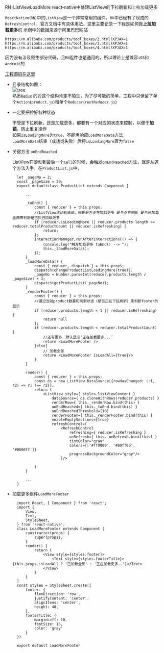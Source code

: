  RN-ListViewLoadMore
react-native中处理ListView的下拉刷新和上拉加载更多  

`ReactNative`(`RN`)中的`ListView`是一个非常常用的组件，`RN`中已经有了现成的`RefreshControl`，官方文档中有具体用法，这里主要记录一下我是如何做**上拉加载更多**的
示例中的数据来源于阿里巴巴网站

	https://m.alibaba.com/products/tool_boxes/2.html?XPJAX=1
	https://m.alibaba.com/products/tool_boxes/3.html?XPJAX=1
	https://m.alibaba.com/products/tool_boxes/4.html?XPJAX=1
		
因为没有涉及原生部分代码，且`RN`组件也是通用的，所以理论上是兼容`iOS`和`Android`的

[工程源码在这里](https://github.com/yongqianvip/RN-ListViewLoadMore)    


* 目录结构如图：  
	![tree](https://github.com/yongqianvip/RN-ListViewLoadMore/blob/master/localSource/images/tree.png?raw=true)  
	熟悉[`Redux`](http://cn.redux.js.org/docs/basics/Reducers.html)  的对这个结构肯定不陌生，为了尽可能的简单，工程中只保留了单个`Action`(`product.js`)和单个`Reducer`(`rootReducer.js`)
	

* 一定要把控好各种状态  

	不管是下拉刷新，还是加载更多，都要有一个对应的状态来控制，以便于**加锁**，防止重复操作  
	如果`isLoadingMore`为`true`，不能再响应`LoadMoreData`方法  
	`LoadMoreData`结束（成功或失败）后将`isLoadingMore`置为`false`
	
* 关键方法 `onEndReached`

	ListView在滚动到最后一个`Cell`的时候，会触发`onEndReached`方法，就是从这个方法入手，在`ProductList.js`中，
	
		let _pageNo = 2;
		const _pageSize = 30;
		export defaultclass ProductList extends Component {

			...
			
			_toEnd() {
				const { reducer } = this.props;
				//ListView滚动到底部，根据是否正在加载更多 是否正在刷新 是否已加载全部来判断是否执行加载更多
				if (reducer.isLoadingMore || reducer.products.length >= reducer.totalProductCount || reducer.isRefreshing) {
					return;
				};
				InteractionManager.runAfterInteractions(() => {
					console.log("触发加载更多 toEnd() --> ");
					this._loadMoreData();
				});
			}
			_loadMoreData() {
				const { reducer, dispatch } = this.props;
				dispatch(changeProductListLoadingMore(true));
				_pageNo = Number.parseInt(reducer.products.length / _pageSize) + 1;
				dispatch(getProductList(_pageNo));
			}
			_renderFooter() {
				const { reducer } = this.props;
				//通过当前product数量和刷新状态（是否正在下拉刷新）来判断footer的显示
				if (reducer.products.length < 1 || reducer.isRefreshing) {
					return null
				};
				if (reducer.products.length < reducer.totalProductCount) {
					//还有更多，默认显示‘正在加载更多...’
					return <LoadMoreFooter />
				}else{
					// 加载全部
					return <LoadMoreFooter isLoadAll={true}/>
				}
			}

			render() {
				const { reducer } = this.props;
				const ds = new ListView.DataSource({rowHasChanged: (r1, r2) => r1 !== r2});
				return (
					<ListView style={ styles.listViewContent } 
						dataSource={ ds.cloneWithRows(reducer.products) } 
						renderRow={ this._renderRow.bind(this) }
						onEndReached={ this._toEnd.bind(this) }
						onEndReachedThreshold={10}
						renderFooter={ this._renderFooter.bind(this) }
						enableEmptySections={true} 
						refreshControl={
							<RefreshControl
								refreshing={ reducer.isRefreshing }
								onRefresh={ this._onRefresh.bind(this) }
								tintColor="gray"
								colors={['#ff0000', '#00ff00', '#0000ff']}
								progressBackgroundColor="gray"/>
							}/>
						
				)
			}
			
			...
		}


* 加载更多组件`LoadMoreFooter`

		import React, { Component } from 'react';
		import {
		    View,
		    Text,
		    StyleSheet,
		} from 'react-native';
		class LoadMoreFooter extends Component {
		    constructor(props) {
		        super(props);
		    }
		    render() {
		        return (
		            <View style={styles.footer}>
		                <Text style={styles.footerTitle}>{this.props.isLoadAll ? '已加载全部' : '正在加载更多……'}</Text>
		            </View>
		        )
		    }
		}
		const styles = StyleSheet.create({
		    footer: {
		        flexDirection: 'row',
		        justifyContent: 'center',
		        alignItems: 'center',
		        height: 40,
		    },
		    footerTitle: {
		        marginLeft: 10,
		        fontSize: 15,
		        color: 'gray'
		    }
		})
		
		export default LoadMoreFooter	